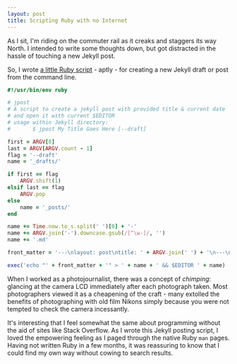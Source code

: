 ```yaml
---
layout: post
title: Scripting Ruby with no Internet
---
```

As I sit, I'm riding on the commuter rail as it creaks and staggers its way North. I intended to write some thoughts down, but got distracted in the hassle of touching a new Jekyll post.

So, I wrote [a little Ruby script](https://github.com/andjosh/dotfiles/blob/master/bin/jpost) - aptly - for creating a new Jekyll draft or post from the command line.

~~~ruby
#!/usr/bin/env ruby

# jpost
# A script to create a jekyll post with provided title & current date
# and open it with current $EDITOR
# usage within Jekyll directory:
#       $ jpost My Title Goes Here [--draft]

first = ARGV[0]
last = ARGV[ARGV.count - 1]
flag = '--draft'
name = '_drafts/'

if first == flag
    ARGV.shift(1)
elsif last == flag
    ARGV.pop
else 
    name = '_posts/'
end

name += Time.now.to_s.split(' ')[0] + '-'
name += ARGV.join('-').downcase.gsub(/[^\w-]/, '')
name += '.md'

front_matter = '---\nlayout: post\ntitle: ' + ARGV.join(' ') + '\n---\n'

exec('echo "' + front_matter + '" > ' + name + ' && $EDITOR ' + name)
~~~

When I worked as a photojournalist, there was a concept of _chimping_: glancing at the camera LCD immediately after each photograph taken. Most photographers viewed it as a cheapening of the craft - many extolled the benefits of photographing with old film Nikons simply because you were not tempted to check the camera incessantly.

It's interesting that I feel somewhat the same about programming without the aid of sites like Stack Overflow. As I wrote this Jekyll posting script, I loved the empowering feeling as I paged through the native Ruby `man` pages. Having not written Ruby in a few months, it was reassuring to know that I could find my own way without cowing to search results.
